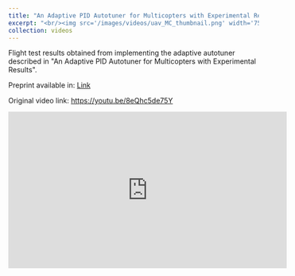 ```yaml
---
title: "An Adaptive PID Autotuner for Multicopters with Experimental Results: Flight tests with GPS data"
excerpt: "<br/><img src='/images/videos/uav_MC_thumbnail.png' width='752' height='423'>"
collection: videos
---
```


Flight test results obtained from implementing the adaptive autotuner described in "An Adaptive PID Autotuner for Multicopters with Experimental Results".

Preprint available in: <a href = "https://arxiv.org/abs/2109.12797"> Link </a>

Original video link: <a href = "https://youtu.be/8eQhc5de75Y"> https://youtu.be/8eQhc5de75Y </a>

<iframe width="560" height="315" 
    src="https://www.youtube.com/embed/8eQhc5de75Y?si=6NHqxVJ211YgRhna" 
    title="YouTube video player" 
    frameborder="0" 
    allow="accelerometer; autoplay; clipboard-write; encrypted-media; gyroscope; picture-in-picture; web-share" 
    referrerpolicy="strict-origin-when-cross-origin" 
    allowfullscreen>
</iframe>
